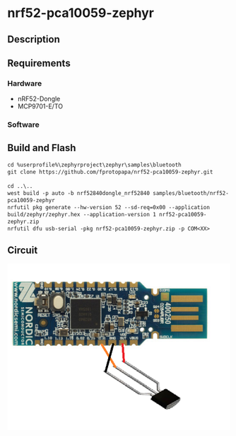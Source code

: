 # nrf52-pca10059-zephyr

## Description

## Requirements

### Hardware

- nRF52-Dongle
- MCP9701-E/TO

### Software

## Build and Flash

```
cd %userprofile%\zephyrproject\zephyr\samples\bluetooth
git clone https://github.com/fprotopapa/nrf52-pca10059-zephyr.git

cd ..\..
west build -p auto -b nrf52840dongle_nrf52840 samples/bluetooth/nrf52-pca10059-zephyr
nrfutil pkg generate --hw-version 52 --sd-req=0x00 --application build/zephyr/zephyr.hex --application-version 1 nrf52-pca10059-zephyr.zip
nrfutil dfu usb-serial -pkg nrf52-pca10059-zephyr.zip -p COM<XX>
```

## Circuit

![Circuit](img/dongle_circuit.png)
